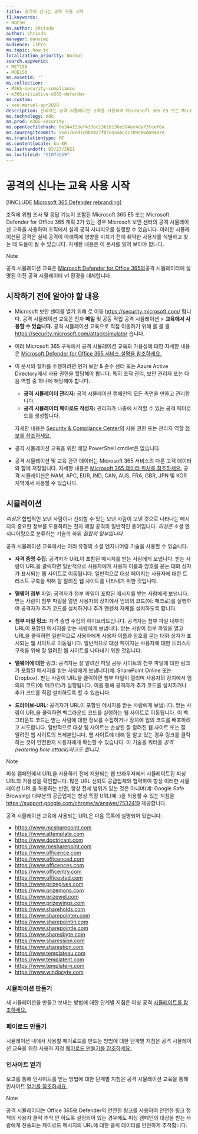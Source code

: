 ```yaml
---
title: 공격의 신나는 교육 사용 시작
f1.keywords:
- NOCSH
ms.author: chrisda
author: chrisda
manager: dansimp
audience: ITPro
ms.topic: how-to
localization_priority: Normal
search.appverid:
- MET150
- MOE150
ms.assetid: ''
ms.collection:
- M365-security-compliance
- m365initiative-m365-defender
ms.custom:
- seo-marvel-apr2020
description: 관리자는 공격 시뮬레이션 교육을 사용하여 Microsoft 365 E5 또는 Microsoft Defender for Office 365 계획 2 조직에서 시뮬레이션된 피싱 및 암호 공격을 실행하는 방법을 배울 수 있습니다.
ms.technology: mdo
ms.prod: m365-security
ms.openlocfilehash: 6e344153ef433bc13b16136e584ec4da73fcef6a
ms.sourcegitcommit: 956176ed7c8b8427fdc655abcd1709d86da9447e
ms.translationtype: MT
ms.contentlocale: ko-KR
ms.lasthandoff: 03/23/2021
ms.locfileid: "51073559"
---
```

# <a name="get-started-using-attack-simulation-training"></a>공격의 신나는 교육 사용 시작

[!INCLUDE [Microsoft 365 Defender rebranding](../includes/microsoft-defender-for-office.md)]

조직에 위협 조사 및 응답 기능이 포함된 Microsoft 365 E5 또는 [](office-365-ti.md)Microsoft Defender for Office 365 계획 2가 있는 경우 Microsoft 보안 센터의 공격 시뮬레이션 교육을 사용하여 조직에서 실제 공격 시나리오를 실행할 수 있습니다. 이러한 시뮬레이션된 공격은 실제 공격이 아래쪽에 영향을 미치기 전에 취약한 사용자를 식별하고 찾는 데 도움이 될 수 있습니다. 자세한 내용은 이 문서를 읽어 보아야 합니다.

> [!NOTE]
> 공격 시뮬레이션 교육은 [Microsoft Defender for Office 365의](attack-simulator.md)공격 시뮬레이터에 설명된 이전 공격 시뮬레이터 v1 환경을 대체합니다.

## <a name="what-do-you-need-to-know-before-you-begin"></a>시작하기 전에 알아야 할 내용

- Microsoft 보안 센터를 열기 위해 로 이동 <https://security.microsoft.com/> 합니다. 공격 시뮬레이션 교육은 전자 **메일** 및 공동 작업 공격 시뮬레이션 \> **교육에서 사용할 수 있습니다.** 공격 시뮬레이션 교육으로 직접 이동하기 위해 를 를 를 <https://security.microsoft.com/attacksimulator> 습니다.

- 여러 Microsoft 365 구독에서 공격 시뮬레이션 교육의 가용성에 대한 자세한 내용은 [Microsoft Defender for Office 365 서비스 설명을 참조하세요.](/office365/servicedescriptions/office-365-advanced-threat-protection-service-description)

- 이 문서의 절차를 수행하려면 먼저 보안 & 준수 센터 또는 Azure Active Directory에서 사용 권한을 할당해야 합니다. 특히 조직 관리, 보안 관리자 또는 다음 역할 중 하나에 해당해야 합니다.
  - **공격 시뮬레이터 관리자:** 공격 시뮬레이션 캠페인의 모든 측면을 만들고 관리합니다.
  - **공격 시뮬레이터 페이로드 작성자:** 관리자가 나중에 시작할 수 있는 공격 페이로드를 생성합니다.

  자세한 내용은 [Security & Compliance Center의](permissions-in-the-security-and-compliance-center.md) 사용 권한 또는 관리자 역할 [정보를 참조하세요.](../../admin/add-users/about-admin-roles.md)

- 공격 시뮬레이션 교육을 위한 해당 PowerShell cmdlet은 없습니다.

- 공격 시뮬레이션 및 교육 관련 데이터는 Microsoft 365 서비스의 다른 고객 데이터와 함께 저장됩니다. 자세한 내용은 [Microsoft 365 데이터 위치를 참조하세요.](../../enterprise/o365-data-locations.md) 공격 시뮬레이션은 NAM, APC, EUR, IND, CAN, AUS, FRA, GBR, JPN 및 KOR 지역에서 사용할 수 있습니다.

## <a name="simulations"></a>시뮬레이션

*피싱은* 합법적인 보낸 사람이나 신뢰할 수 있는 보낸 사람이 보낸 것으로 나타나는 메시지의 중요한 정보를 도용하려는 전자 메일 공격의 일반적인 용어입니다. *피싱은* 소셜 엔지니어링으로 분류하는 기술의 하위 _집합의 일부입니다._

공격 시뮬레이션 교육에서는 여러 유형의 소셜 엔지니어링 기술을 사용할 수 있습니다.

- **자격 증명 수집:** 공격자가 URL이 포함된 메시지를 받는 사람에게 보냅니다. 받는 사람이 URL을 클릭하면 일반적으로 사용자에게 사용자 이름과 암호를 묻는 대화 상자가 표시되는 웹 사이트로 이동됩니다. 일반적으로 대상 페이지는 사용자에 대한 트러스트 구축을 위해 잘 알려진 웹 사이트를 나타내기 위한 것입니다.

- **맬웨어 첨부** 파일: 공격자가 첨부 파일이 포함된 메시지를 받는 사람에게 보냅니다. 받는 사람이 첨부 파일을 열면 사용자의 장치에서 임의의 코드(예: 매크로)를 실행하여 공격자가 추가 코드를 설치하거나 추가 엔렌치 자체를 설치하도록 합니다.

- **첨부 파일 링크:** 자격 증명 수집의 하이브리드입니다. 공격자는 첨부 파일 내부의 URL이 포함된 메시지를 받는 사람에게 보냅니다. 받는 사람이 첨부 파일을 열고 URL을 클릭하면 일반적으로 사용자에게 사용자 이름과 암호를 묻는 대화 상자가 표시되는 웹 사이트로 이동됩니다. 일반적으로 대상 페이지는 사용자에 대한 트러스트 구축을 위해 잘 알려진 웹 사이트를 나타내기 위한 것입니다.

- **맬웨어에 대한** 링크: 공격자는 잘 알려진 파일 공유 사이트의 첨부 파일에 대한 링크가 포함된 메시지를 받는 사람에게 보냅니다(예: SharePoint Online 또는 Dropbox). 받는 사람이 URL을 클릭하면 첨부 파일이 열리며 사용자의 장치에서 임의의 코드(예: 매크로)가 실행됩니다. 이를 통해 공격자가 추가 코드를 설치하거나 추가 코드를 직접 설치하도록 할 수 있습니다.

- **드라이브-URL:** 공격자가 URL이 포함된 메시지를 받는 사람에게 보냅니다. 받는 사람이 URL을 클릭하면 백그라운드 코드를 실행하는 웹 사이트로 이동됩니다. 이 백그라운드 코드는 받는 사람에 대한 정보를 수집하거나 장치에 임의 코드를 배포하려고 시도합니다. 일반적으로 대상 웹 사이트는 손상된 잘 알려진 웹 사이트 또는 잘 알려진 웹 사이트의 복제본입니다. 웹 사이트에 대해 잘 알고 있는 경우 링크를 클릭하는 것이 안전한지 사용자에게 확신할 수 있습니다. 이 기술을 워터홀 _공격(watering hole attack)라고도 합니다._

> [!NOTE]
> 피싱 캠페인에서 URL을 사용하기 전에 지원되는 웹 브라우저에서 시뮬레이트된 피싱 URL의 가용성을 확인합니다. 많은 URL 신뢰도 공급업체와 협력하여 항상 이러한 시뮬레이션 URL을 허용하는 반면, 항상 전체 범위가 있는 것은 아니며(예: Google Safe Browsing) 대부분의 공급업체는 항상 특정 URL(예: )을 허용할 수 있는 지침을 <https://support.google.com/chrome/a/answer/7532419> 제공합니다.

공격 시뮬레이션 교육에 사용되는 URL은 다음 목록에 설명되어 있습니다.

- <https://www.mcsharepoint.com>
- <https://www.attemplate.com>
- <https://www.doctricant.com>
- <https://www.mesharepoint.com>
- <https://www.officence.com>
- <https://www.officenced.com>
- <https://www.officences.com>
- <https://www.officentry.com>
- <https://www.officested.com>
- <https://www.prizegives.com>
- <https://www.prizemons.com>
- <https://www.prizewel.com>
- <https://www.prizewings.com>
- <https://www.shareholds.com>
- <https://www.sharepointen.com>
- <https://www.sharepointin.com>
- <https://www.sharepointle.com>
- <https://www.sharesbyte.com>
- <https://www.sharession.com>
- <https://www.sharestion.com>
- <https://www.templateau.com>
- <https://www.templatent.com>
- <https://www.templatern.com>
- <https://www.windocyte.com>

### <a name="create-a-simulation"></a>시뮬레이션 만들기

새 시뮬레이션을 만들고 보내는 방법에 대한 단계별 지침은 피싱 공격 [시뮬레이트를 참조하세요.](attack-simulation-training.md)

### <a name="create-a-payload"></a>페이로드 만들기

시뮬레이션 내에서 사용할 페이로드를 만드는 방법에 대한 단계별 지침은 공격 시뮬레이션 교육을 위한 사용자 지정 [페이로드 만들기를 참조하세요.](attack-simulation-training-payloads.md)

### <a name="gaining-insights"></a>인사이트 얻기

보고를 통해 인사이트를 얻는 방법에 대한 단계별 지침은 공격 시뮬레이션 교육을 통해 인사이트 [얻기를 참조하세요.](attack-simulation-training-insights.md)

> [!NOTE]
> 공격 시뮬레이터는 Office 365용 Defender의 안전한 링크를 사용하여 안전한 링크 정책의 사용자 클릭 추적 안 하도록 설정되어 있는 경우에도  피싱 캠페인의 대상을 받는 사람에게 전송되는 페이로드 메시지의 URL에 대한 클릭 데이터를 안전하게 추적합니다.